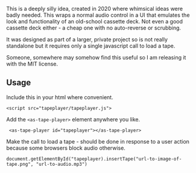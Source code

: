 This is a deeply silly idea, created in 2020 where whimsical ideas were badly needed. This wraps a normal audio control in a UI that emulates the look and functionality of an old-school cassette deck. Not even a good cassette deck either - a cheap one with no auto-reverse or scrubbing.

It was designed as part of a larger, private project so is not really standalone but it requires only a single javascript call to load a tape. 

Someone, somewhere may somehow find this useful so I am releasing it with the MIT license.

## Usage

Include this in your html where convenient.
```
<script src="tapeplayer/tapeplayer.js">
```

Add the `<as-tape-player>` element anywhere you like.
```
 <as-tape-player id="tapeplayer"></as-tape-player>
 ```

Make the call to load a tape - should be done in response to a user action because some browsers block audio otherwise.
```
document.getElementById("tapeplayer).insertTape("url-to-image-of-tape.png", "url-to-audio.mp3")
```

